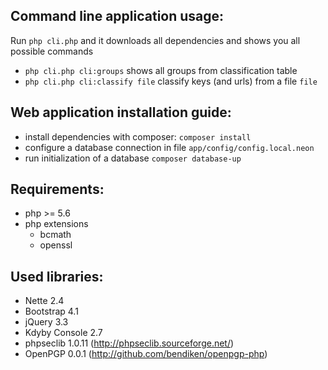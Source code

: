 Command line application usage:
----

Run `php cli.php` and it downloads all dependencies and shows you all possible commands

- `php cli.php cli:groups` shows all groups from classification table
- `php cli.php cli:classify file` classify keys (and urls) from a file `file`

Web application installation guide:
----

- install dependencies with composer: `composer install`
- configure a database connection in file `app/config/config.local.neon`
- run initialization of a database `composer database-up`

Requirements:
----

- php >= 5.6
- php extensions
  - bcmath
  - openssl
  
Used libraries:
----

- Nette 2.4
- Bootstrap 4.1
- jQuery 3.3
- Kdyby Console 2.7
- phpseclib 1.0.11 (http://phpseclib.sourceforge.net/)
- OpenPGP 0.0.1 (http://github.com/bendiken/openpgp-php)
